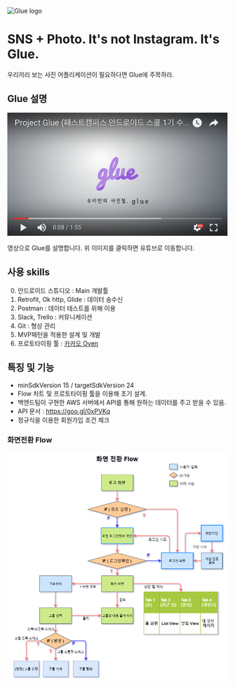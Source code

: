 ![Glue logo](https://github.com/conquerex/Project_Glue/blob/master/app/src/main/res/drawable/gluelogo_pu.png?raw=true)

# SNS + Photo. It's not Instagram. It's Glue.

우리끼리 보는 사진 어플리케이션이 필요하다면 Glue에 주목하라.

## Glue 설명

[![ScreenShot](https://github.com/conquerex/Project_Glue/blob/master/app/src/main/res/drawable/glue_youtube.png?raw=true)](https://youtu.be/jpPAG4Tlhmk)

영상으로 Glue를 설명합니다. 위 이미지를 클릭하면 유튜브로 이동합니다.

## 사용 skills

0. 안드로이드 스튜디오 : Main 개발툴
1. Retrofit, Ok http, Glide : 데이터 송수신
2. Postman : 데이터 테스트를 위해 이용
3. Slack, Trello : 커뮤니케이션
4. Git : 형상 관리
5. MVP패턴을 적용한 설계 및 개발
6. 프로토타이핑 툴 : [카카오 Oven](https://goo.gl/bEYmfR)



## 특징 및 기능

- minSdkVersion 15 / targetSdkVersion 24
- Flow 차트 및 프로토타이핑 툴을 이용해 초기 설계.
- 백엔드팀이 구현한 AWS 서버에서 API를 통해 원하는 데이터를 주고 받을 수 있음.
- API 문서 : https://goo.gl/0xPVKq
- 정규식을 이용한 회원가입 조건 체크

### 화면전환 Flow
![Glue Flow](https://github.com/conquerex/Project_Glue/blob/master/app/src/main/res/drawable/flow.png?raw=true)
